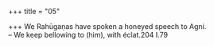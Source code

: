 +++
title = "05"

+++
We Rahūgaṇas have spoken a honeyed speech to Agni.  
– We keep bellowing to (him), with éclat.204 I.79  